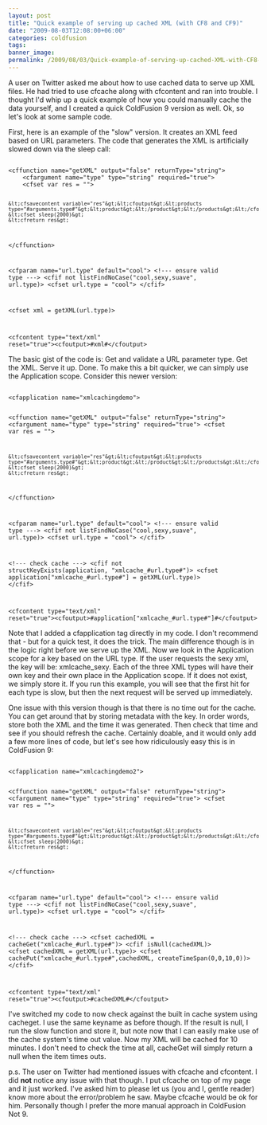 ```yaml
---
layout: post
title: "Quick example of serving up cached XML (with CF8 and CF9)"
date: "2009-08-03T12:08:00+06:00"
categories: coldfusion 
tags: 
banner_image: 
permalink: /2009/08/03/Quick-example-of-serving-up-cached-XML-with-CF8-and-CF9
---
```


A user on Twitter asked me about how to use cached data to serve up XML files. He had tried to use cfcache along with cfcontent and ran into trouble. I thought I'd whip up a quick example of how you could manually cache the data yourself, and I created a quick ColdFusion 9 version as well. Ok, so let's look at some sample code.
<!--more-->
First, here is an example of the "slow" version. It creates an XML feed based on URL parameters. The code that generates the XML is artificially slowed down via the sleep call:

<code>
&lt;cffunction name="getXML" output="false" returnType="string"&gt;
	&lt;cfargument name="type" type="string" required="true"&gt;
	&lt;cfset var res = ""&gt;
	
	&lt;cfsavecontent variable="res"&gt;&lt;cfoutput&gt;&lt;products type="#arguments.type#"&gt;&lt;product&gt;&lt;/product&gt;&lt;/products&gt;&lt;/cfoutput&gt;&lt;/cfsavecontent&gt;
	&lt;cfset sleep(2000)&gt;
	&lt;cfreturn res&gt;
&lt;/cffunction&gt;

&lt;cfparam name="url.type" default="cool"&gt;
&lt;!--- ensure valid type ---&gt;
&lt;cfif not listFindNoCase("cool,sexy,suave", url.type)&gt;
	&lt;cfset url.type =  "cool"&gt;
&lt;/cfif&gt;

&lt;cfset xml = getXML(url.type)&gt;

&lt;cfcontent type="text/xml" reset="true"&gt;&lt;cfoutput&gt;#xml#&lt;/cfoutput&gt;
</code>

The basic gist of the code is: Get and validate a URL parameter type. Get the XML. Serve it up. Done. To make this a bit quicker, we can simply use the Application scope. Consider this newer version:

<code>
&lt;cfapplication name="xmlcachingdemo"&gt;

&lt;cffunction name="getXML" output="false" returnType="string"&gt;
	&lt;cfargument name="type" type="string" required="true"&gt;
	&lt;cfset var res = ""&gt;
	
	&lt;cfsavecontent variable="res"&gt;&lt;cfoutput&gt;&lt;products type="#arguments.type#"&gt;&lt;product&gt;&lt;/product&gt;&lt;/products&gt;&lt;/cfoutput&gt;&lt;/cfsavecontent&gt;
	&lt;cfset sleep(2000)&gt;
	&lt;cfreturn res&gt;
&lt;/cffunction&gt;

&lt;cfparam name="url.type" default="cool"&gt;
&lt;!--- ensure valid type ---&gt;
&lt;cfif not listFindNoCase("cool,sexy,suave", url.type)&gt;
	&lt;cfset url.type =  "cool"&gt;
&lt;/cfif&gt;

&lt;!--- check cache ---&gt;
&lt;cfif not structKeyExists(application, "xmlcache_#url.type#")&gt;
	&lt;cfset application["xmlcache_#url.type#"] = getXML(url.type)&gt;
&lt;/cfif&gt;

&lt;cfcontent type="text/xml" reset="true"&gt;&lt;cfoutput&gt;#application["xmlcache_#url.type#"]#&lt;/cfoutput&gt;
</code>

Note that I added a cfapplication tag directly in my code. I don't recommend that - but for a quick test, it does the trick. The main difference though is in the logic right before we serve up the XML. Now we look in the Application scope for a key based on the URL type. If the user requests the sexy xml, the key will be: xmlcache_sexy. Each of the three XML types will have their own key and their own place in the Application scope. If it does not exist, we simply store it. If you run this example, you will see that the first hit for each type is slow, but then the next request will be served up immediately. 

One issue with this version though is that there is no time out for the cache. You can get around that by storing metadata with the key. In order words, store both the XML and the time it was generated. Then check that time and see if you should refresh the cache. Certainly doable, and it would only add a few more lines of code, but let's see how ridiculously easy this is in ColdFusion 9:

<code>
&lt;cfapplication name="xmlcachingdemo2"&gt;

&lt;cffunction name="getXML" output="false" returnType="string"&gt;
	&lt;cfargument name="type" type="string" required="true"&gt;
	&lt;cfset var res = ""&gt;
	
	&lt;cfsavecontent variable="res"&gt;&lt;cfoutput&gt;&lt;products type="#arguments.type#"&gt;&lt;product&gt;&lt;/product&gt;&lt;/products&gt;&lt;/cfoutput&gt;&lt;/cfsavecontent&gt;
	&lt;cfset sleep(2000)&gt;
	&lt;cfreturn res&gt;
&lt;/cffunction&gt;

&lt;cfparam name="url.type" default="cool"&gt;
&lt;!--- ensure valid type ---&gt;
&lt;cfif not listFindNoCase("cool,sexy,suave", url.type)&gt;
	&lt;cfset url.type =  "cool"&gt;
&lt;/cfif&gt;

&lt;!--- check cache ---&gt;
&lt;cfset cachedXML = cacheGet("xmlcache_#url.type#")&gt;
&lt;cfif isNull(cachedXML)&gt;
	&lt;cfset cachedXML = getXML(url.type)&gt;
	&lt;cfset cachePut("xmlcache_#url.type#",cachedXML, createTimeSpan(0,0,10,0))&gt;
&lt;/cfif&gt;

&lt;cfcontent type="text/xml" reset="true"&gt;&lt;cfoutput&gt;#cachedXML#&lt;/cfoutput&gt;
</code>

I've switched my code to now check against the built in cache system using cacheget. I use the same keyname as before though. If the result is null, I run the slow function and store it, but note now that I can easily make use of the cache system's time out value. Now my XML will be cached for 10 minutes. I don't need to check the time at all, cacheGet will simply return a null when the item times outs.

p.s. The user on Twitter had mentioned issues with cfcache and cfcontent. I did <b>not</b> notice any issue with that though. I put cfcache on top of my page and it just worked. I've asked him to please let us (you and I, gentle reader) know more about the error/problem he saw. Maybe cfcache would be ok for him. Personally though I prefer the more manual approach in ColdFusion Not 9.